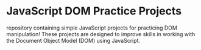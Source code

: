 # JavaScript DOM Practice Projects

repository containing simple JavaScript projects for practicing DOM manipulation! These projects are designed to improve skills in working with the Document Object Model (DOM) using JavaScript.
